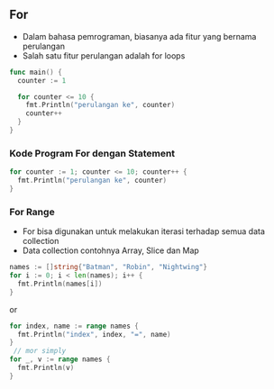 ## For
- Dalam bahasa pemrograman, biasanya ada fitur yang bernama perulangan
- Salah satu fitur perulangan adalah for loops

```go
func main() {
  counter := 1

  for counter <= 10 {
    fmt.Println("perulangan ke", counter)
    counter++
  }
}
```

### Kode Program For dengan Statement
```go
for counter := 1; counter <= 10; counter++ {
  fmt.Println("perulangan ke", counter)
}
```

### For Range
- For bisa digunakan untuk melakukan iterasi terhadap semua data collection
- Data collection contohnya Array, Slice dan Map
```go
names := []string{"Batman", "Robin", "Nightwing"}
for i := 0; i < len(names); i++ {
  fmt.Println(names[i])
}
```
or
```go
for index, name := range names {
  fmt.Println("index", index, "=", name)
}
 // mor simply
for _, v := range names {
  fmt.Println(v)
}
```
